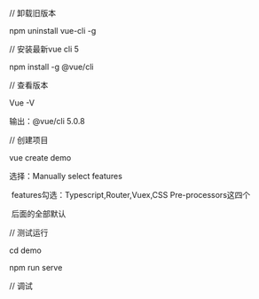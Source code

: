 // 卸载旧版本

npm uninstall vue-cli -g



// 安装最新vue cli 5

npm install -g @vue/cli



// 查看版本

Vue -V

输出：@vue/cli 5.0.8



// 创建项目

vue create demo

选择：Manually select features

​           features勾选：Typescript,Router,Vuex,CSS Pre-processors这四个

​           后面的全部默认



// 测试运行

cd demo

npm run serve



// 调试


